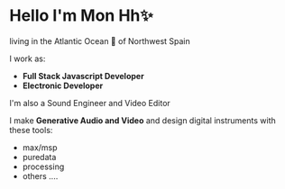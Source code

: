 
# Hello I'm Mon Hh✨
living in the Atlantic Ocean 🌊 of Northwest Spain

I work as:
- **Full Stack Javascript Developer** 
- **Electronic Developer**

I'm also a Sound Engineer and Video Editor

I make **Generative Audio and Video** and design digital instruments with these tools:
- max/msp
- puredata
- processing
- others ....

<!--
**monhh/monhh** is a ✨ _special_ ✨ repository because its `README.md` (this file) appears on your GitHub profile.

Here are some ideas to get you started:

- 🔭 I’m currently working on ...
- 🌱 I’m currently learning ...
- 👯 I’m looking to collaborate on ...
- 🤔 I’m looking for help with ...
- 💬 Ask me about ...
- 📫 How to reach me: ...
- 😄 Pronouns: ...
- ⚡ Fun fact: ...
-->

